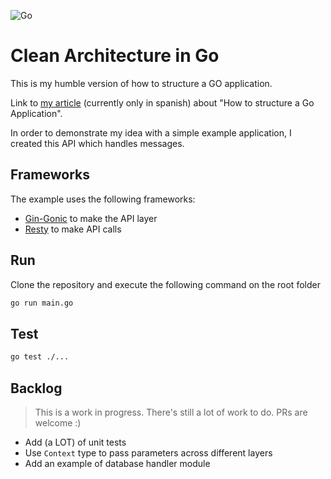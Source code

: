 ![Go](https://github.com/hdlopez/clean-architecture-golang/workflows/Go/badge.svg)

# Clean Architecture in Go

This is my humble version of how to structure a GO application. 

Link to [my article](https://dev.to/hdlopez/como-estructurar-tu-aplicacion-en-go-4hk2) (currently only in spanish) about "How to structure a Go Application".

In order to demonstrate my idea with a simple example application, I created this API which handles messages. 

## Frameworks

The example uses the following frameworks:

* [Gin-Gonic](https://github.com/gin-gonic/gin) to make the API layer
* [Resty](https://github.com/go-resty/resty) to make API calls

## Run

Clone the repository and execute the following command on the root folder

``` bash
go run main.go
```

## Test

``` bash
go test ./...
```

## Backlog

> This is a work in progress. There's still a lot of work to do. PRs are welcome :)
* Add (a LOT) of unit tests
* Use `Context` type to pass parameters across different layers
* Add an example of database handler module

